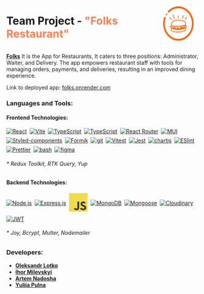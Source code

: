 
<div style="display: flex; align-items: center; justify-content: space-between" >
<h1> Team Project - <span style="color: coral">"Folks Restaurant"</span></h1>
<div style="width: 90px; height: 90px; display: flex; align-items: center; justify-content: center"><img src="./client/public/logo.svg" alt="Folks logo" style="width: 90px; height: 90px; margin-right: 20px" /></div>
</div>
  

[**Folks**](https://folks.onrender.com/) It is the App for Restaurants, It caters to three positions: Administrator, Waiter, and Delivery.
The app empowers restaurant staff with tools for managing orders, payments, and deliveries, resulting in an improved dining experience.

Link to deployed app: [folks.onrender.com](https://folks.onrender.com/)

### Languages and Tools:

#### Frontend Technologies:
<p align="left" style="display: flex; align-items: center; flex-wrap: wrap; gap: 7px"> 
<a href="https://uk.legacy.reactjs.org/" title="React" target="_blank" rel="noreferrer"> <img src="https://upload.wikimedia.org/wikipedia/commons/thumb/a/a7/React-icon.svg/2300px-React-icon.svg.png" alt="React" width="55" height="50"/> </a>
<a href="https://vitejs.dev/" title="Vite" target="_blank" rel="noreferrer"> <img src="https://upload.wikimedia.org/wikipedia/commons/f/f1/Vitejs-logo.svg" alt="Vite" width="50" height="50"/> </a>
<a href="https://www.typescriptlang.org/" title="TypeScript" target="_blank" rel="noreferrer"> <img src="https://upload.wikimedia.org/wikipedia/commons/thumb/4/4c/Typescript_logo_2020.svg/2048px-Typescript_logo_2020.svg.png" alt="TypeScript" width="50" height="50"/> </a>
<a href="#" title="Redux" target="_blank" rel="noreferrer"> <img src="https://cdn.worldvectorlogo.com/logos/redux.svg" alt="TypeScript" width="50" height="50"/> </a>
<a href="https://reactrouter.com/en/main" title="React Router" target="_blank" rel="noreferrer"> <img src="https://reactrouter.com/_brand/react-router-stacked-color.png" alt="React Router" width="85" height="50"/> </a>
<a href="#" title="MUI" target="_blank" rel="noreferrer"> <img src="https://mui.com/static/logo.png" alt="MUI" width="52" height="52"/> </a>
<a href="#" title="Styled-components" target="_blank" rel="noreferrer"> <img src="https://raw.githubusercontent.com/styled-components/brand/master/styled-components.png" alt="Styled-components" width="52" height="50"/> </a>
<a href="https://formik.org/docs/api/field" title="Formik" target="_blank" rel="noreferrer"> <img src="https://user-images.githubusercontent.com/4060187/61057426-4e5a4600-a3c3-11e9-9114-630743e05814.png" alt="Formik" width="55" height="52"/> </a>
<a href="https://mui.com/" title="Git" target="_blank" rel="noreferrer"> <img src="https://www.vectorlogo.zone/logos/git-scm/git-scm-icon.svg" alt="git" width="50" height="50"/> </a>
<a href="https://vitest.dev" title="Vitest" target="_blank" rel="noreferrer"> <img src="https://seeklogo.com/images/V/vitest-logo-9ADDA575A5-seeklogo.com.png" alt="Vitest" width="50" height="50"/> </a>
<a href="#" title="Jest" target="_blank" rel="noreferrer"> <img src="https://uxwing.com/wp-content/themes/uxwing/download/brands-and-social-media/jest-js-icon.png" alt="Jest" width="50" height="50"/> </a>
<a href="https://www.chartjs.org" title="Chart JS" target="_blank" rel="noreferrer"> <img src="https://www.chartjs.org/media/logo-title.svg" alt="chartjs" width="50" height="50"/> </a>
<a href="#" title="ESlint" target="_blank" rel="noreferrer"> <img src="https://upload.wikimedia.org/wikipedia/commons/thumb/e/e3/ESLint_logo.svg/1200px-ESLint_logo.svg.png" alt="ESlint" width="55" height="50"/> </a>
<a href="#" title="Prettier" target="_blank" rel="noreferrer"> <img src="https://cdn.worldvectorlogo.com/logos/prettier-1.svg" alt="Prettier" width="55" height="50"/> </a>
<a href="https://www.gnu.org/software/bash/" title="Bash" target="_blank" rel="noreferrer"><img src="https://www.vectorlogo.zone/logos/gnu_bash/gnu_bash-icon.svg" alt="bash" width="50" height="50"/> </a>
<a href="https://www.figma.com/" title="Figma"  target="_blank" rel="noreferrer"> <img src="https://www.vectorlogo.zone/logos/figma/figma-icon.svg" alt="figma" width="50" height="50"/> </a>
</p>

###### * Redux Toolkit, RTK Query, Yup

#### Backend Technologies:
<p align="left" style="display: flex; align-items: center; gap: 7px; flex-wrap: wrap;"> 
<a href="https://uk.legacy.reactjs.org/" title="Node.js" target="_blank" rel="noreferrer"> <img src="https://www.svgrepo.com/show/452075/node-js.svg" alt="Node.js" width="55" /> </a>
<a href="#" title="Express.js" target="_blank" rel="noreferrer"> <img src="https://www.vectorlogo.zone/logos/expressjs/expressjs-ar21.svg" alt="Express.js" width="87" /> </a>
<a href="https://developer.mozilla.org/en-US/docs/Web/JavaScript" title="JavaScript" target="_blank" rel="noreferrer"> <img src="https://raw.githubusercontent.com/devicons/devicon/master/icons/javascript/javascript-original.svg" alt="javascript" width="50"/> </a> 
<a href="#" title="MongoDB" target="_blank" rel="noreferrer"> <img src="https://upload.wikimedia.org/wikipedia/commons/thumb/9/93/MongoDB_Logo.svg/2560px-MongoDB_Logo.svg.png" alt="MongoDB" width="150"/> </a>
<a href="#" title="Mongoose" target="_blank" rel="noreferrer"> <img src="https://avatars.githubusercontent.com/u/7552965?s=280&v=4" alt="Mongoose" width="90"/> </a>
<a href="#" title="Cloudinary" target="_blank" rel="noreferrer"> <img src="https://www.svgrepo.com/show/353566/cloudinary.svg" alt="Cloudinary" width="80"/> </a>
<a href="#" title="JWT" target="_blank" rel="noreferrer"> <img src="https://cdn.worldvectorlogo.com/logos/jwt-3.svg" alt="JWT" width="55"/> </a>
</p>

###### * Joy, Bcrypt, Multer, Nodemailer

### Developers:

-  [**Oleksandr Lotko**](https://github.com/Banzay700)
-  [**Ihor Milevskyi**](https://github.com/IgorMilya)
-  [**Artem Nadosha**](https://github.com/artemnadosha)
-  [**Yuliia Pulna**](https://github.com/bullet26)